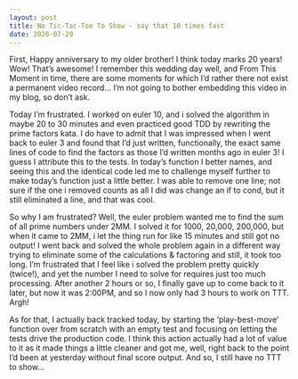 ```yaml
---
layout: post
title: No Tic-Tac-Toe To Show - say that 10 times fast
date: 2020-07-29
---
```


First, Happy anniversary to my older brother!  I think today marks 20 years!  Wow!  That’s awesome!  I remember this wedding day well, and From This Moment in time, there are some moments for which I’d rather there not exist a permanent video record… I’m not going to bother embedding this video in my blog, so don’t ask.  

Today I’m frustrated.  I worked on euler 10, and i solved the algorithm in maybe 20 to 30 minutes and even practiced good TDD by rewriting the prime factors kata.  I do have to admit that I was impressed when I went back to euler 3 and found that I’d just written, functionally, the exact same lines of code to find the factors as those I’d written months ago in euler 3!  I guess I attribute this to the tests.  In today’s function I better names, and seeing this and the identical code led me to challenge myself further to make today’s function just a little better.  I was able to remove one line; not sure if the one i removed counts as all I did was change an if to cond, but it still eliminated a line, and that was cool.

So why I am frustrated?  Well, the euler problem wanted me to find the sum of all prime numbers under 2MM.  I solved it for 1000, 20,000, 200,000, but when it came to 2MM, i let the thing run for like 15 minutes and still got no output!  I went back and solved the whole problem again in a different way trying to eliminate some of the calculations & factoring and still, it took too long.  I’m frustrated that I feel like i solved the problem pretty quickly (twice!), and yet the number I need to solve for requires just too much processing.  After another 2 hours or so, I finally gave up to come back to it later, but now it was 2:00PM, and so I now only had 3 hours to work on TTT. Argh!

As for that, I actually back tracked today, by starting the ‘play-best-move’ function over from scratch with an empty test and focusing on letting the tests drive the production code.  I think this action actually had a lot of value to it as it made things a little cleaner and got me, well, right back to the point I’d been at yesterday without final score output.  And so, I still have no TTT to show...
